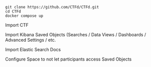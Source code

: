 ```
git clone https://github.com/CTFd/CTFd.git
cd CTFd
docker compose up
```

Import CTF

Import Kibana Saved Objects (Searches / Data Views / Dashboards / Advanced Settings / etc.

Import Elastic Search Docs

Configure Space to not let participants access Saved Objects
